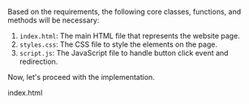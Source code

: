 Based on the requirements, the following core classes, functions, and methods will be necessary:

1. `index.html`: The main HTML file that represents the website page.
2. `styles.css`: The CSS file to style the elements on the page.
3. `script.js`: The JavaScript file to handle button click event and redirection.

Now, let's proceed with the implementation.

index.html
